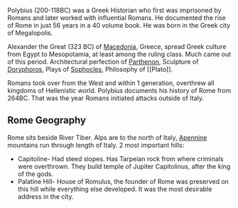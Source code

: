 Polybius (200-118BC) was a Greek Historian who first was imprisoned by Romans and later worked with influential Romans. He documented the rise of Rome in just 56 years in a 40 volume book.
He was born in the Greek city of Megalopolis.

Alexander the Great (323 BC) of [Macedonia](https://en.wikipedia.org/wiki/Macedonia_(ancient_kingdom)), Greece, spread Greek culture from Egypt to Mesopotamia, at least among the ruling class. Much came out of this period. Architectural perfection of [Parthenon](https://en.wikipedia.org/wiki/Parthenon), Sculpture of [Doryphoros](https://en.wikipedia.org/wiki/Doryphoros), Plays of [Sophocles](https://en.wikipedia.org/wiki/Sophocles), Philosophy of [[Plato]]. 

Romans took over from the West and within 1 generation, overthrew all kingdoms of Hellenistic world. Polybius documents his history of Rome from 264BC. That was the year Romans initiated attacks outside of Italy. 

## Rome Geography
Rome sits beside River Tiber. 
Alps are to the north of Italy, [Apennine](https://en.wikipedia.org/wiki/Apennine_Mountains) mountains run through length of Italy. 
2 most important hills: 
- Capitoline- Had steed slopes. Has Tarpeian rock from where criminals were overthrown. They build temple of Jupiter Capitolinus, after the king of the gods. 
- Palatine Hill- House of Romulus, the founder of Rome was preserved on this hill while everything else developed. It was the most desirable address in the city. 
